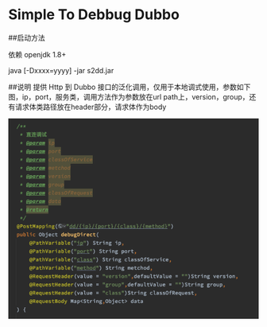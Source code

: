 # Simple To Debbug Dubbo

##启动方法

依赖 openjdk 1.8+

java [-Dxxxx=yyyy] -jar s2dd.jar


##说明
提供 Http 到 Dubbo 接口的泛化调用，仅用于本地调式使用，参数如下图，ip，port，服务类，调用方法作为参数放在url path上，version，group，还有请求体类路径放在header部分，请求体作为body

![param](https://raw.githubusercontent.com/Nonlone/Suck2Dubbo/master/images/params.png)
